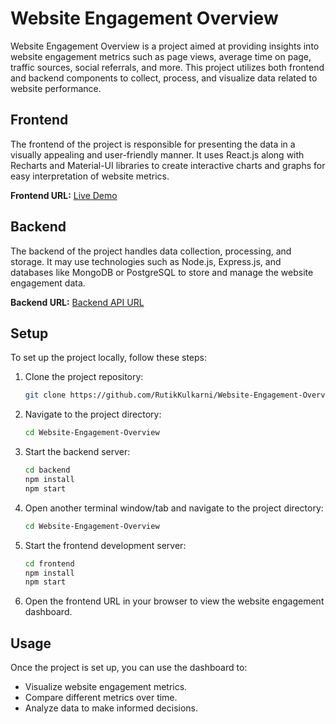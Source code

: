 # Website Engagement Overview

Website Engagement Overview is a project aimed at providing insights into website engagement metrics such as page views, average time on page, traffic sources, social referrals, and more. This project utilizes both frontend and backend components to collect, process, and visualize data related to website performance.

## Frontend

The frontend of the project is responsible for presenting the data in a visually appealing and user-friendly manner. It uses React.js along with Recharts and Material-UI libraries to create interactive charts and graphs for easy interpretation of website metrics.

**Frontend URL:** [Live Demo](https://website-engagement-overview.vercel.app/)

## Backend

The backend of the project handles data collection, processing, and storage. It may use technologies such as Node.js, Express.js, and databases like MongoDB or PostgreSQL to store and manage the website engagement data.

**Backend URL:** [Backend API URL](https://website-engagement-overview.onrender.com)

## Setup

To set up the project locally, follow these steps:

1. Clone the project repository:

   ```bash
   git clone https://github.com/RutikKulkarni/Website-Engagement-Overview
   ```

2. Navigate to the project directory:

   ```bash
   cd Website-Engagement-Overview
   ```

3. Start the backend server:

   ```bash
   cd backend
   npm install
   npm start
   ```

4. Open another terminal window/tab and navigate to the project directory:

   ```bash
   cd Website-Engagement-Overview
   ```

5. Start the frontend development server:

   ```bash
   cd frontend
   npm install
   npm start
   ```

6. Open the frontend URL in your browser to view the website engagement dashboard.

## Usage

Once the project is set up, you can use the dashboard to:

- Visualize website engagement metrics.
- Compare different metrics over time.
- Analyze data to make informed decisions.
